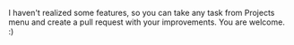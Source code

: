 I haven't realized some features, so you can take any task from Projects menu and create a pull request with your improvements. You are welcome. :)

